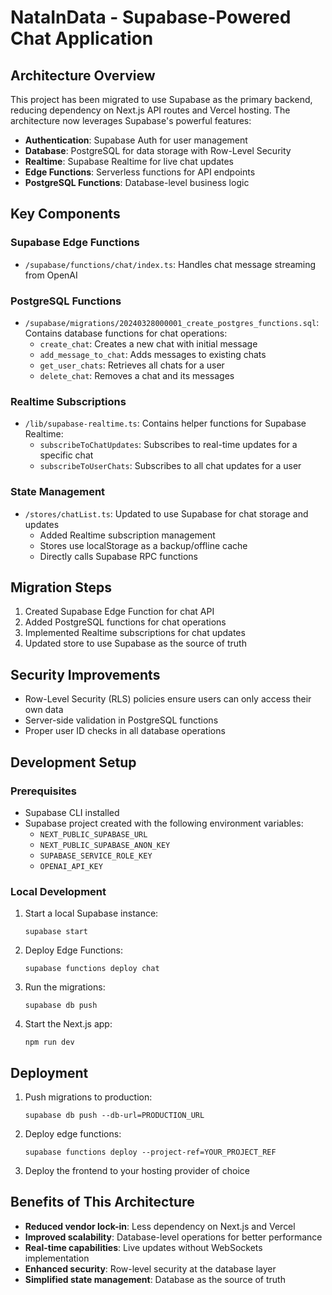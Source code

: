 # NataInData - Supabase-Powered Chat Application

## Architecture Overview

This project has been migrated to use Supabase as the primary backend, reducing dependency on Next.js API routes and Vercel hosting. The architecture now leverages Supabase's powerful features:

- **Authentication**: Supabase Auth for user management
- **Database**: PostgreSQL for data storage with Row-Level Security
- **Realtime**: Supabase Realtime for live chat updates
- **Edge Functions**: Serverless functions for API endpoints
- **PostgreSQL Functions**: Database-level business logic

## Key Components

### Supabase Edge Functions

- `/supabase/functions/chat/index.ts`: Handles chat message streaming from OpenAI

### PostgreSQL Functions

- `/supabase/migrations/20240328000001_create_postgres_functions.sql`: Contains database functions for chat operations:
  - `create_chat`: Creates a new chat with initial message
  - `add_message_to_chat`: Adds messages to existing chats
  - `get_user_chats`: Retrieves all chats for a user
  - `delete_chat`: Removes a chat and its messages

### Realtime Subscriptions

- `/lib/supabase-realtime.ts`: Contains helper functions for Supabase Realtime:
  - `subscribeToChatUpdates`: Subscribes to real-time updates for a specific chat
  - `subscribeToUserChats`: Subscribes to all chat updates for a user

### State Management

- `/stores/chatList.ts`: Updated to use Supabase for chat storage and updates
  - Added Realtime subscription management
  - Stores use localStorage as a backup/offline cache
  - Directly calls Supabase RPC functions

## Migration Steps

1. Created Supabase Edge Function for chat API
2. Added PostgreSQL functions for chat operations
3. Implemented Realtime subscriptions for chat updates
4. Updated store to use Supabase as the source of truth

## Security Improvements

- Row-Level Security (RLS) policies ensure users can only access their own data
- Server-side validation in PostgreSQL functions
- Proper user ID checks in all database operations

## Development Setup

### Prerequisites

- Supabase CLI installed
- Supabase project created with the following environment variables:
  - `NEXT_PUBLIC_SUPABASE_URL`
  - `NEXT_PUBLIC_SUPABASE_ANON_KEY`
  - `SUPABASE_SERVICE_ROLE_KEY`
  - `OPENAI_API_KEY`

### Local Development

1. Start a local Supabase instance:
   ```
   supabase start
   ```

2. Deploy Edge Functions:
   ```
   supabase functions deploy chat
   ```

3. Run the migrations:
   ```
   supabase db push
   ```

4. Start the Next.js app:
   ```
   npm run dev
   ```

## Deployment

1. Push migrations to production:
   ```
   supabase db push --db-url=PRODUCTION_URL
   ```

2. Deploy edge functions:
   ```
   supabase functions deploy --project-ref=YOUR_PROJECT_REF
   ```

3. Deploy the frontend to your hosting provider of choice

## Benefits of This Architecture

- **Reduced vendor lock-in**: Less dependency on Next.js and Vercel
- **Improved scalability**: Database-level operations for better performance
- **Real-time capabilities**: Live updates without WebSockets implementation
- **Enhanced security**: Row-level security at the database layer
- **Simplified state management**: Database as the source of truth
